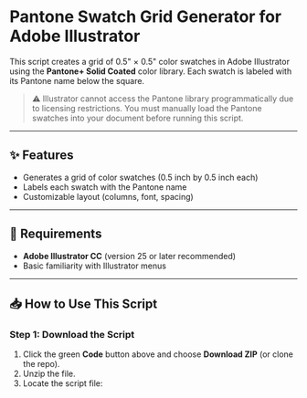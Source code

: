 # Pantone Swatch Grid Generator for Adobe Illustrator

This script creates a grid of 0.5" × 0.5" color swatches in Adobe Illustrator using the **Pantone+ Solid Coated** color library. Each swatch is labeled with its Pantone name below the square.

> ⚠️ Illustrator cannot access the Pantone library programmatically due to licensing restrictions. You must manually load the Pantone swatches into your document before running this script.

---

## ✨ Features

- Generates a grid of color swatches (0.5 inch by 0.5 inch each)
- Labels each swatch with the Pantone name
- Customizable layout (columns, font, spacing)

---

## 🧰 Requirements

- **Adobe Illustrator CC** (version 25 or later recommended)
- Basic familiarity with Illustrator menus

---

## 📥 How to Use This Script

### Step 1: Download the Script

1. Click the green **Code** button above and choose **Download ZIP** (or clone the repo).
2. Unzip the file.
3. Locate the script file:  
